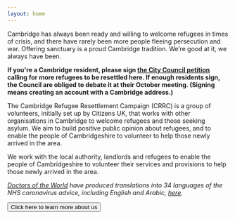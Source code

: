 ```yaml
---
layout: home
---
```


Cambridge has always been ready and willing to welcome refugees in times of crisis, and there have rarely been more people fleeing persecution and war. Offering sanctuary is a proud Cambridge tradition. We’re good at it, we always have been.

**If you're a Cambridge resident, please sign [the City Council petition](https://democracy.cambridge.gov.uk/mgEPetitionDisplay.aspx?id=61&fbclid=IwAR2YUdMceUoJzkFkBv5fOPQpmAkZUnpELpB62MbF4EO5kwfjQcTA6UJx5Tc) calling for more refugees to be resettled here. If enough residents sign, the Council are obliged to debate it at their October meeting. (Signing means creating an account with a Cambridge address.)**

The Cambridge Refugee Resettlement Campaign (CRRC) is a group of volunteers, initially set up by Citizens UK, that works with other organisations in Cambridge to welcome refugees and those seeking asylum. We aim to build positive public opinion about refugees, and to enable the people of Cambridgeshire to volunteer to help those newly arrived in the area.

We work with the local authority, landlords and refugees to enable the people of Cambridgeshire to volunteer their services and provisions to help those newly arrived in the area.

*[Doctors of the World](https://www.doctorsoftheworld.org.uk/) have produced translations into 34 languages of the NHS coronavirus advice, including English and Arabic, [here](https://www.doctorsoftheworld.org.uk/coronavirus-information/).*

<a href="{% link about-us.md %}">
  <button class="btn donate">Click here to learn more about us</button>
</a>
